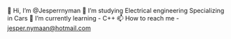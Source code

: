  👋 Hi, I’m @Jesperrnyman
  👀 I’m studying Electrical engineering
      Specializing in Cars
  🌱 I’m currently learning - C++ 
  📫 How to reach me - jesper.nymaan@hotmail.com

<!---
Jesperrnyman/Jesperrnyman is a ✨ special ✨ repository because its `README.md` (this file) appears on your GitHub profile.
You can click the Preview link to take a look at your changes.
--->
